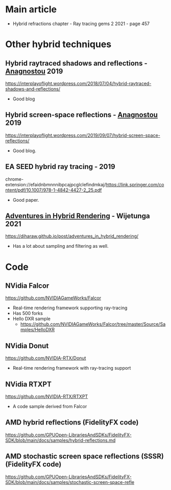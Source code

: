 
# Main article
- Hybrid refractions chapter - Ray tracing gems 2 2021 - page 457
# Other hybrid techniques
## Hybrid raytraced shadows and reflections - [Anagnostou](https://interplayoflight.wordpress.com/author/thinkinggamer/) 2019
https://interplayoflight.wordpress.com/2018/07/04/hybrid-raytraced-shadows-and-reflections/
- Good blog
## Hybrid screen-space reflections - [Anagnostou](https://interplayoflight.wordpress.com/author/thinkinggamer/) 2019
https://interplayoflight.wordpress.com/2019/09/07/hybrid-screen-space-reflections/
- Good blog.
## EA SEED hybrid ray tracing - 2019
chrome-extension://efaidnbmnnnibpcajpcglclefindmkaj/https://link.springer.com/content/pdf/10.1007/978-1-4842-4427-2_25.pdf
- Good paper.
## [Adventures in Hybrid Rendering](https://diharaw.github.io/post/adventures_in_hybrid_rendering/) - Wijetunga 2021
https://diharaw.github.io/post/adventures_in_hybrid_rendering/
- Has a lot about sampling and filtering as well.
# Code
## NVidia Falcor
https://github.com/NVIDIAGameWorks/Falcor
- Real-time rendering framework supporting ray-tracing
- Has 500 forks
- Hello DXR sample
	- https://github.com/NVIDIAGameWorks/Falcor/tree/master/Source/Samples/HelloDXR
## NVidia Donut
https://github.com/NVIDIA-RTX/Donut
- Real-time rendering framework with ray-tracing support
## NVidia RTXPT
https://github.com/NVIDIA-RTX/RTXPT
- A code sample derived from Falcor
## AMD hybrid reflections (FidelityFX code)
https://github.com/GPUOpen-LibrariesAndSDKs/FidelityFX-SDK/blob/main/docs/samples/hybrid-reflections.md
## AMD stochastic screen space reflections (SSSR) (FidelityFX code)
https://github.com/GPUOpen-LibrariesAndSDKs/FidelityFX-SDK/blob/main/docs/samples/stochastic-screen-space-refle
